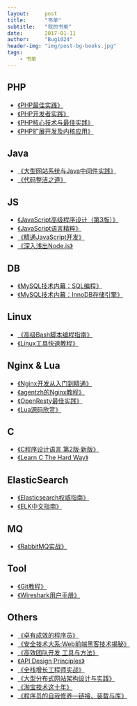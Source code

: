 ```yaml
---
layout:     post
title:      "书单"
subtitle:   "我的书单"
date:       2017-01-11
author:     "Bug1024"
header-img: "img/post-bg-books.jpg"
tags:
    - 书单
---
```


## PHP
 - [《PHP最佳实践》](http://laravel-china.github.io/php-the-right-way/)
 - [《PHP开发者实践》](https://ryancao.gitbooks.io/php-developer-prepares/content/)
 - [《PHP核心技术与最佳实践》]()
 - [《PHP扩展开发及内核应用》](http://www.cunmou.com/phpbook/preface.md)

## Java
 - [《大型网站系统与Java中间件实践》]()
 - [《代码整洁之道》]()

## JS
 - [《JavaScript高级程序设计（第3版）》]()
 - [《JavaScript语言精粹》]()
 - [《精通JavaScript开发》]()
 - [《深入浅出Node.js》]()

## DB
 - [《MySQL技术内幕：SQL编程》]()
 - [《MySQL技术内幕：InnoDB存储引擎》]()

## Linux
 - [《高级Bash脚本编程指南》](http://www.lzhaohao.info/abs/)
 - [《Linux工具快速教程》](http://linuxtools-rst.readthedocs.io/zh_CN/latest/)

## Nginx & Lua
 - [《Nginx开发从入门到精通》](http://tengine.taobao.org/book/index.html)
 - [《agentzh的Nginx教程》](http://openresty.org/download/agentzh-nginx-tutorials-zhcn.html)
 - [《OpenResty最佳实践》](https://moonbingbing.gitbooks.io/openresty-best-practices/content/lua/brief.html)
 - [《Lua源码欣赏》](http://www.codingnow.com/temp/readinglua.pdf)

## C
 - [《C程序设计语言 第2版·新版》]()
 - [《Learn C The Hard Way》](https://learncodethehardway.org/c/)

## ElasticSearch
 - [《Elasticsearch权威指南》](http://www.learnes.net/)
 - [《ELK中文指南》](http://kibana.logstash.es/content/)

## MQ
 - [《RabbitMQ实战》]()

## Tool
 - [《Git教程》](http://www.liaoxuefeng.com/wiki/0013739516305929606dd18361248578c67b8067c8c017b000)
 - [《Wireshark用户手册》](http://man.lupaworld.com/content/network/wireshark/index.html)

## Others
 - [《卓有成效的程序员》]()
 - [《安全技术大系:Web前端黑客技术揭秘》]()
 - [《高效团队开发 工具与方法》]()
 - [《API Design Principles》](https://w3ctag.github.io/design-principles/)
 - [《全栈增长工程师实战》](http://growth-in-action.phodal.com/)
 - [《大型分布式网站架构设计与实践》]()
 - [《淘宝技术这十年》]()
 - [《程序员的自我修养—链接、装载与库》]()

